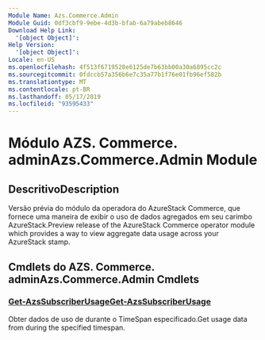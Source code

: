 ```yaml
---
Module Name: Azs.Commerce.Admin
Module Guid: 0df3cbf9-9ebe-4d3b-bfab-6a79abeb8646
Download Help Link:
  '[object Object]': 
Help Version:
  '[object Object]': 
Locale: en-US
ms.openlocfilehash: 4f513f6719528e6125de7b63bb00a30a6895cc2c
ms.sourcegitcommit: 0fdccb57a356b6e7c35a77b1f76e01fb96ef582b
ms.translationtype: MT
ms.contentlocale: pt-BR
ms.lasthandoff: 05/17/2019
ms.locfileid: "93595433"
---
```

# <span data-ttu-id="7c76c-101">Módulo AZS. Commerce. admin</span><span class="sxs-lookup"><span data-stu-id="7c76c-101">Azs.Commerce.Admin Module</span></span>
## <span data-ttu-id="7c76c-102">Descritivo</span><span class="sxs-lookup"><span data-stu-id="7c76c-102">Description</span></span>
<span data-ttu-id="7c76c-103">Versão prévia do módulo da operadora do AzureStack Commerce, que fornece uma maneira de exibir o uso de dados agregados em seu carimbo AzureStack.</span><span class="sxs-lookup"><span data-stu-id="7c76c-103">Preview release of the AzureStack Commerce operator module which provides a way to view aggregate data usage across your AzureStack stamp.</span></span>

## <span data-ttu-id="7c76c-104">Cmdlets do AZS. Commerce. admin</span><span class="sxs-lookup"><span data-stu-id="7c76c-104">Azs.Commerce.Admin Cmdlets</span></span>
### [<span data-ttu-id="7c76c-105">Get-AzsSubscriberUsage</span><span class="sxs-lookup"><span data-stu-id="7c76c-105">Get-AzsSubscriberUsage</span></span>](Get-AzsSubscriberUsage.md)
<span data-ttu-id="7c76c-106">Obter dados de uso de durante o TimeSpan especificado.</span><span class="sxs-lookup"><span data-stu-id="7c76c-106">Get usage data from during the specified timespan.</span></span>


